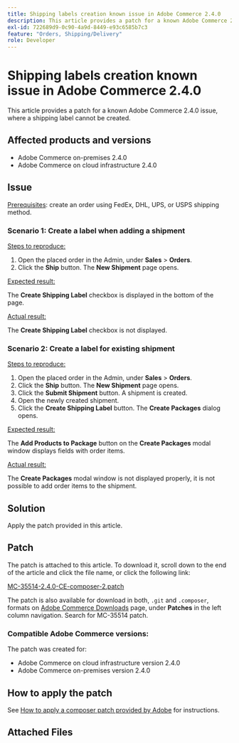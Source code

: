 ```yaml
---
title: Shipping labels creation known issue in Adobe Commerce 2.4.0
description: This article provides a patch for a known Adobe Commerce 2.4.0 issue, where a shipping label cannot be created.
exl-id: 722689d9-0c90-4a9d-8449-e93c6585b7c3
feature: "Orders, Shipping/Delivery"
role: Developer
---
```

# Shipping labels creation known issue in Adobe Commerce 2.4.0

This article provides a patch for a known Adobe Commerce 2.4.0 issue, where a shipping label cannot be created.

## Affected products and versions

* Adobe Commerce on-premises 2.4.0
* Adobe Commerce on cloud infrastructure 2.4.0

## Issue

 <u>Prerequisites</u>: create an order using FedEx, DHL, UPS, or USPS shipping method.

### Scenario 1: Create a label when adding a shipment

 <u>Steps to reproduce:</u>

1. Open the placed order in the Admin, under **Sales** > **Orders**.
1. Click the **Ship** button. The **New Shipment** page opens.

 <u>Expected result:</u>

The **Create Shipping Label** checkbox is displayed in the bottom of the page.

 <u>Actual result:</u>

The **Create Shipping Label** checkbox is not displayed.

### Scenario 2: Create a label for existing shipment

 <u>Steps to reproduce:</u>

1. Open the placed order in the Admin, under **Sales** > **Orders**.
1. Click the **Ship** button. The **New Shipment** page opens.
1. Click the **Submit Shipment** button. A shipment is created.
1. Open the newly created shipment.
1. Click the **Create Shipping Label** button. The **Create Packages** dialog opens.

 <u>Expected result:</u>

The **Add Products to Package** button on the **Create Packages** modal window displays fields with order items.

 <u>Actual result:</u>

The **Create Packages** modal window is not displayed properly, it is not possible to add order items to the shipment.

## Solution

Apply the patch provided in this article.

## Patch

The patch is attached to this article. To download it, scroll down to the end of the article and click the file name, or click the following link:

 [MC-35514-2.4.0-CE-composer-2.patch](assets/MC-35514-2.4.0-CE-composer-2.patch.zip)

The patch is also available for download in both, `.git` and `.composer`, formats on [Adobe Commerce Downloads](https://magento.com/tech-resources/download) page, under **Patches** in the left column navigation. Search for MC-35514 patch.

### Compatible Adobe Commerce versions:

The patch was created for:

* Adobe Commerce on cloud infrastructure version 2.4.0
* Adobe Commerce on-premises version 2.4.0

## How to apply the patch

See [How to apply a composer patch provided by Adobe](/help/how-to/general/how-to-apply-a-composer-patch-provided-by-magento.md) for instructions.

## Attached Files
